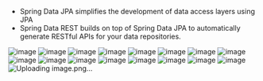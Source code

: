 - Spring Data JPA simplifies the development of data access layers using JPA
- Spring Data REST builds on top of Spring Data JPA to automatically generate RESTful APIs for your data repositories.

![image](https://github.com/user-attachments/assets/a490cf69-b057-417f-83e1-d676bf2dcecb)
![image](https://github.com/user-attachments/assets/fe8b0b25-4cea-46ae-a476-b67f102d82af)
![image](https://github.com/user-attachments/assets/9c5fc976-a04c-4818-bd90-f6da508e450d)
![image](https://github.com/user-attachments/assets/3221e397-47d0-4a98-9ea9-f80b5df37b2f)
![image](https://github.com/user-attachments/assets/1200700d-8bf7-4794-ac34-bb2f80b92100)
![image](https://github.com/user-attachments/assets/ff1a2f95-408b-452c-8634-23ef6349fa29)
![image](https://github.com/user-attachments/assets/16e5a9d9-57f2-4ba6-9de6-ab53eaa051e5)
![image](https://github.com/user-attachments/assets/bcd3b10d-52ea-48d3-a067-dc6e7905d1fb)
![image](https://github.com/user-attachments/assets/8b8f8511-a693-4f5d-8b41-5818ec91dd49)
![image](https://github.com/user-attachments/assets/b82e4010-136a-448a-aaee-cfdf2fbf181b)
![image](https://github.com/user-attachments/assets/e2a4e855-9ecb-492f-a8bb-c74a1a88bdc0)
![image](https://github.com/user-attachments/assets/6130dad1-b762-4c03-a29a-ff7efcb05b75)
![image](https://github.com/user-attachments/assets/3518c827-4082-41a6-a4ec-36ccabe103d4)
![image](https://github.com/user-attachments/assets/147dcd77-9186-4a15-a41e-fb4a5fc897f6)
![image](https://github.com/user-attachments/assets/fef9ab25-9cad-42a1-86d7-d65c46783b95)
![image](https://github.com/user-attachments/assets/4f6b851f-eef2-40ea-b782-82092a92946e)
![Uploading image.png…]()





